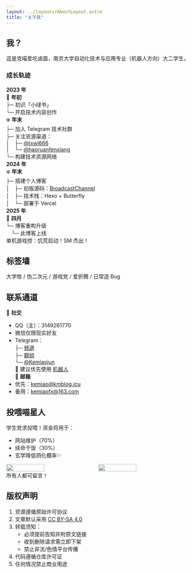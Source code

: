 ```yaml
---
layout: ../layouts/AboutLayout.astro
title: "关于我"
---
```


## 我？
这是克喵爱吃卤面，南京大学自动化技术与应用专业（机器人方向）大二学生。
### 成长轨迹
**2023 年**  
🌱 **年初**  
├─ 初识「小绿书」  
└─ 开启技术内容创作  
❄️ **年末**  
├─ 加入 Telegram 技术社群  
├─ 关注资源渠道：  
│ ├─ [@txwl666](https://t.me/txwl666)  
│ └─ [@haoruanfenxiang](https://t.me/haoruanfenxiang)  
└─ 构建技术资源网络  
**2024 年**  
❄️ **年末**  
├─ 搭建个人博客  
│ ├─ 初版源码：[BroadcastChannel](https://github.com/ccbikai/BroadcastChannel)  
│ ├─ 技术栈：Hexo + Butterfly  
│ └─ 部署于 Vercel  
**2025 年**  
🌸 **四月**  
└─ 博客重构升级  
 └─ 此博客上线  
单机游戏控：饥荒启动！SM 杰出！
## 标签墙
大学牲 / 伪二次元 / 游戏党 / 爱折腾 / 日常造 Bug
## 联系通道
📱 **社交**  
- QQ（主）：3149261770  
- 微信仅限现实好友  
- Telegram：  
  ├─ [频道](https://t.me/kemiaofx_me)  
  ├─ [群组](https://t.me/kemiao_me)  
  └─ [@Kemiaojun](https://t.me/Kemiaojun)  
🤖 建议优先使用 [机器人](https://t.me/KemeowBot)  
📧 **邮箱**  
- 优先：<kemiao@kmblog.icu>  
- 备用：<kemiaofx@163.com>  
## 投喂喵星人
学生党求投喂！资金将用于：
- 网站维护（70%） 
- 续命干饭（30%）  
- 玄学降低鸽化概率✨
<div style="display: flex; gap: 20px;">
  <img src="https://cdn.jsdelivr.net/gh/kmfx/tuchuang@main/img/202502232137037.jpg" width="45%">
  <img src="https://cdn.jsdelivr.net/gh/kmfx/tuchuang@main/img/202502232137332.jpg" width="45%">
</div>
所有人都可留言！

## 版权声明
1. 资源遵循原始许可协议
2. 文章默认采用 [CC BY-SA 4.0](https://creativecommons.org/licenses/by-sa/4.0/)
3. 转载须知：
   - 必须提前告知并附原文链接
   - 收到删除请求需立即下架
   - 禁止非法/色情平台传播
4. 代码遵循仓库许可证
5. 任何情况禁止商业用途